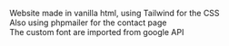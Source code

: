 Website made in vanilla html, using Tailwind for the CSS <br>
Also using phpmailer for the contact page <br>
The custom font are imported from google API

